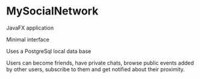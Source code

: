 # MySocialNetwork
JavaFX application



Minimal interface




Uses a PostgreSql local data base



Users can become friends, have private chats, browse public events added by other users, subscribe to them and get notified about their proximity.


